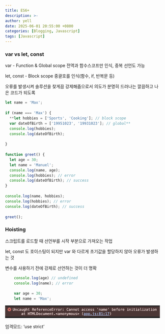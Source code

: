 ```yaml
---
title: ES6+
description: >-
author: yell
date: 2025-06-01 20:55:00 +0800
categories: [Blogging, Javascript]
tags: [Javascript]
---
```


### var vs let, const

var - Function & Global scope 전역과 함수스코프만 인식, 중복 선언도 가능

let, const - Block scope 중괄호를 인식(함수, if, 반복문 등)

오류를 발생시켜 솔루션을 찾게끔 강제해줌으로서 의도가 분명히 드러나는 깔끔하고 나은 코드가 되도록

```jsx
let name = 'Max';

if (name === 'Max') {
  **let hobbies = ['Sports', 'Cooking']; // block scope
  var dateOfBirth = ['19951023', '19931023']; // global**
  console.log(hobbies);
  console.log(dateOfBirth);

}

function greet() {
  let age = 30;
  let name = 'Manuel';
  console.log(name, age);
  console.log(hobbies); // error
  console.log(dateOfBirth); // success
}

console.log(name, hobbies);
console.log(hobbies); // error
console.log(dateOfBirth); // success

greet();
```

### Hoisting

스크립트를 로드할 때 선언부를 시작 부분으로 가져오는 작업

let, const 도 호이스팅이 되지만 var 와 다르게 초기값을 할당하지 않아 오류가 발생하는 것

변수를 사용하기 전에 강제로 선언하는 것이 더 명확

```jsx
    console.log(age) // undefined
    console.log(name); // error

    var age = 30;
    let name = 'Max';
```

![image.png](/assets/img/category/js/img_004_01.png)

엄격모드: ‘use strict’
